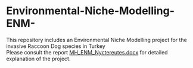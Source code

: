 # Environmental-Niche-Modelling-ENM-
This repository includes an Environmental Niche Modelling project for the invasive Raccoon Dog species in Turkey\
Please consult the report [MH_ENM_Nyctereutes.docx](MH_ENM_Nyctereutes.docx) for detailed explanation of the project.
